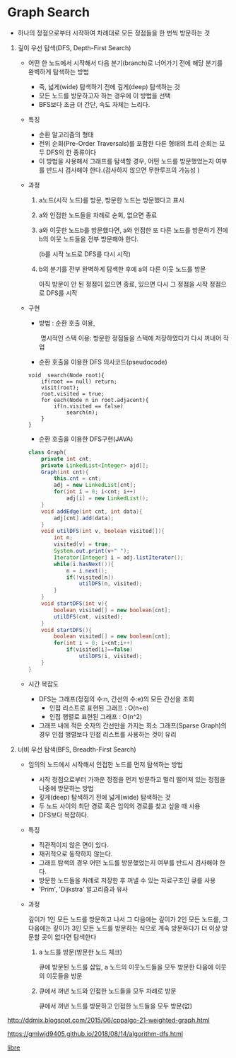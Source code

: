 # Graph Search

- 하나의 정점으로부터 시작하여 차례대로 모든 정점들을 한 번씩 방문하는 것

1. 깊이 우선 탐색(DFS, Depth-First Search)

   - 어떤 한 노드에서 시작해서 다음 분기(branch)로 너어가기 전에 해당 분기를 완벽하게 탐색하는 방법
     - 즉, 넓게(wide) 탐색하기 전에 깊게(deep) 탐색하는 것
     - 모든 노드를 방문하고자 하는 경우에 이 방법을 선택
     - BFS보다 조금 더 간단, 속도 자체는 느리다.
   - 특징
     - 순환 알고리즘의 형태
     - 전위 순회(Pre-Order Traversals)를 포함한 다른 형태의 트리 순회는 모두 DFS의 한 종류이다
     - 이 방법을 사용해서 그래프를 탐색할 경우, 어떤 노드를 방문했었는지 여부를 반드시 검사해야 한다.(검사하지 않으면 무한루프의 가능성 )

   - 과정

     1. a노드(시작 노드)를 방문, 방문한 노드는 방문했다고 표시

     2. a와 인접한 노드들을 차례로 순회, 없으면 종료

     3. a와 이웃한 노드b를 방문했다면, a와 인접한 또 다른 노드를 방문하기 전에 b의 이웃 노드들을 전부 방문해야 한다.

        (b를 시작 노드로 DFS를 다시 시작)

     4. b의 분기를 전부 완벽하게 탐색한 후에 a의 다른 이웃 노드를 방문

         아직 방문이 안 된 정점이 없으면 종료, 있으면 다시 그 정점을 시작 정점으로 DFS를 시작
   
   - 구현
   
     - 방법 : 순환 호출 이용, 
   
       ​		   명시적인 스택 이용: 방문한 정점들을 스택에 저장하였다가 다시 꺼내어 작업
   
     - 순환 호출을 이용한 DFS 의사코드(pseudocode)
   
     ```
     void  search(Node root){
         if(root == null) return;
         visit(root);
         root.visited = true;
         for each(Node n in root.adjacent){
             if(n.visited == false)
                 search(n);
         }
     }
     ```
   
     - 순환 호출을 이용한 DFS구현(JAVA)
   
     ```JAVA
     class Graph{
         private int cnt;
         private LinkedList<Integer> ajd[];
         Graph(int cnt){
             this.cnt = cnt;
             adj = new LinkedList[cnt];
             for(int i = 0; i<cnt; i++)
                 adj[i] = new LinkedList();
         }
         void addEdge(int cnt, int data){
             adj[cnt].add(data);
         }
         void utilDFS(int v, boolean visited[]){
             int n;
             visited[v] = true;
             System.out.print(v+" ");
             Iterator[Integer] i = adj.listIterator();
             while(i.hasNext()){
                 n = i.next();
                 if(!visited[n])
                     utilDFS(n, visited);
             }
         }
         void startDFS(int v){
             boolean visited[] = new boolean[cnt];
             utilDFS(cnt, visited);
         }
         void startDFS(){
             boolean visited[] = new boolean[cnt];
             for(int i = 0; i<cnt;i++)
                 if(visited[i]==false)
                     utilDFS(i, visited);
         }
     }
     ```
   
   - 시간 복잡도
   
     - DFS는 그래프(정점의 수:n, 간선의 수:e)의 모든 간선을 조회
       - 인접 리스트로 표현된 그래프 : O(n+e)
       - 인접 행렬로 표현된 그래프 : O(n^2)
     - 그래프 내에 적은 숫자의 간선만을 가지는 희소 그래프(Sparse Graph)의 경우 인접 행렬보다 인접 리스트를 사용하는 것이 유리

2. 너비 우선 탐색(BFS, Breadth-First Search)

   - 임의의 노드에서 시작해서 인접한 노드를 먼저 탐색하는 방법

     - 시작 정점으로부터 가까운 정점을 먼저 방문하고 멀리 떨어져 있는 정점을 나중에 방문하는 방법
     - 깊게(deep) 탐색하기 전에 넓게(wide) 탐색하는 것
     - 두 노드 사이의 최단 경로 혹은 임의의 경로를 찾고 싶을 때 사용
     - DFS보다 복잡하다.

   - 특징

     - 직관적이지 않은 면이 있다. 
     - 재귀적으로 동작하지 않는다.
     - 그래프 탐색의 경우 어떤 노드를 방문했었는지 여부를 반드시 검사해야 한다.
     - 방문한 노드들을 차례로 저장한 후 꺼낼 수 있는 자료구조인 큐를 사용
     - 'Prim', 'Dijkstra' 알고리즘과 유사

   - 과정

     깊이가 1인 모든 노드를 방문하고 나서 그 다음에는 깊이가 2인 모든 노드를, 그 다음에는 깊이가 3인 모든 노드를 방문하는 식으로 계속 방문하다가 더 이상 방문할 곳이 없다면 탐색한다

     1. a 노드를 방문(방문한 노드 체크)

        큐에 방문된 노드를 삽입, a 노드의 이웃노드들을 모두 방문한 다음에 이웃의 이웃들을 방문

     2. 큐에서 꺼낸 노드와 인접한 노드들을 모두 차례로 방문

        큐에서 꺼낸 노드를 방문하고 인접한 노드들을 모두 방문(없)









<http://ddmix.blogspot.com/2015/06/cppalgo-21-weighted-graph.html>

<https://gmlwjd9405.github.io/2018/08/14/algorithm-dfs.html>

[libre](https://librewiki.net/wiki/%EC%8B%9C%EB%A6%AC%EC%A6%88:%EC%88%98%ED%95%99%EC%9D%B8%EB%93%AF_%EA%B3%BC%ED%95%99%EC%95%84%EB%8B%8C_%EA%B3%B5%ED%95%99%EA%B0%99%EC%9D%80_%EC%BB%B4%ED%93%A8%ED%84%B0%EA%B3%BC%ED%95%99/%EC%95%8C%EA%B3%A0%EB%A6%AC%EC%A6%98_%EA%B8%B0%EC%B4%88)

